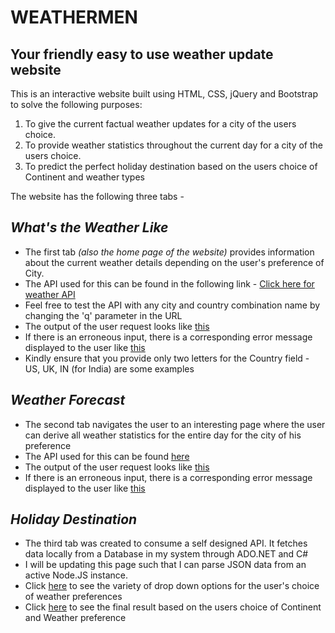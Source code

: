 # WEATHERMEN 

## Your friendly easy to use weather update website

This is an interactive website built using HTML, CSS, jQuery and Bootstrap to solve the following purposes: 

1) To give the current factual weather updates for a city of the users choice.
2) To provide weather statistics throughout the current day for a city of the users choice.
3) To predict the perfect holiday destination based on the users choice of Continent and weather types

The website has the following three tabs - 

## __*What's the Weather Like*__

* The first tab *(also the home page of the website)* provides information about the current weather details depending on the user's preference of City. 
* The API used for this can be found in the following link - [Click here for weather API](http://api.openweathermap.org/data/2.5/weather?q=Cincinnati,US&appid=ad9b2e59d88c9ce936545b2a3dcc99ad)
* Feel free to test the API with any city and country combination name by changing the 'q' parameter in the URL
* The output of the user request looks like [this](https://github.com/Nitin2392/Weather-Forecast-Website/blob/master/Weather_Men/1_FrontScreen.JPG)
* If there is an erroneous input, there is a corresponding error message displayed to the user like [this](https://github.com/Nitin2392/Weather-Forecast-Website/blob/master/Weather_Men/5_ErrorPage1.JPG)
* Kindly ensure that you provide only two letters for the Country field - US, UK, IN (for India) are some examples 

## _*Weather Forecast*_

* The second tab navigates the user to an interesting page where the user can derive all weather statistics for the entire day for the city of his preference
* The API used for this can be found [here](http://api.apixu.com/v1/forecast.json?q=London&key=7fdefa92b022483bb14214611172911)
* The output of the user request looks like [this](https://github.com/Nitin2392/Weather-Forecast-Website/blob/master/Weather_Men/3_WeatherForecast.JPG)
* If there is an erroneous input, there is a corresponding error message displayed to the user like [this](https://github.com/Nitin2392/Weather-Forecast-Website/blob/master/Weather_Men/4_ErrorPage2.JPG)

## _*Holiday Destination*_

* The third tab was created to consume a self designed API. It fetches data locally from a Database in my system through ADO.NET and C#
* I will be updating this page such that I can parse JSON data from an active Node.JS instance. 
* Click [here](https://github.com/Nitin2392/Weather-Forecast-Website/blob/master/Weather_Men/6_HD1.jpg) to see the variety of drop down options for the user's choice of weather preferences
* Click [here](https://github.com/Nitin2392/Weather-Forecast-Website/blob/master/Weather_Men/6_HD2.JPG) to see the final result based on the users choice of Continent and Weather preference
